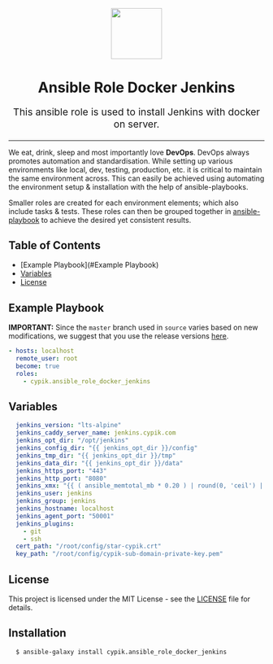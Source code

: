 <!-- This file was automatically generated by the `geine`. Make all changes to `README.yaml` and run `make readme` to rebuild this file. -->


<p align="center"> <img src="https://user-images.githubusercontent.com/50652676/62451340-ba925480-b78b-11e9-99f0-13a8a9cc0afa.png" width="100" height="100"></p>

<h1 align="center">
    Ansible Role Docker Jenkins
</h1>

<p align="center" style="font-size: 1.2rem;"> 
    This ansible role is used to install Jenkins with docker on server.
     </p>

</p>
<hr>



We eat, drink, sleep and most importantly love **DevOps**. DevOps always promotes automation and standardisation. While setting up various environments like local, dev, testing, production, etc. it is critical to maintain the same environment across. This can easily be achieved using automating the environment setup & installation with the help of ansible-playbooks. 

Smaller roles are created for each environment elements; which also include tasks & tests. These roles can then be grouped together in [ansible-playbook](https://docs.ansible.com/ansible/latest/user_guide/playbooks_intro.html) to achieve the desired yet consistent results.




## Table of Contents
- [Example Playbook](#Example Playbook)
- [Variables](#Variables)
- [License](#license)







## Example Playbook

**IMPORTANT:** Since the `master` branch used in `source` varies based on new modifications, we suggest that you use the release versions [here](https://github.com/cypik/ansible-role-docker-jenkins/releases).


```yaml
- hosts: localhost
  remote_user: root
  become: true
  roles:
    - cypik.ansible_role_docker_jenkins
```


## Variables

```yaml
  jenkins_version: "lts-alpine"
  jenkins_caddy_server_name: jenkins.cypik.com
  jenkins_opt_dir: "/opt/jenkins"
  jenkins_config_dir: "{{ jenkins_opt_dir }}/config"
  jenkins_tmp_dir: "{{ jenkins_opt_dir }}/tmp"
  jenkins_data_dir: "{{ jenkins_opt_dir }}/data"
  jenkins_https_port: "443"
  jenkins_http_port: "8080"
  jenkins_xmx: "{{ ( ansible_memtotal_mb * 0.20 ) | round(0, 'ceil') | int }}"
  jenkins_user: jenkins
  jenkins_group: jenkins
  jenkins_hostname: localhost
  jenkins_agent_port: "50001"
  jenkins_plugins:
    - git
    - ssh
  cert_path: "/root/config/star-cypik.crt"
  key_path: "/root/config/cypik-sub-domain-private-key.pem"

```

## License
This project is licensed under the MIT License - see the [LICENSE](https://github.com/cypik/ansible-role-jenkins/blob/master/LICENSE) file for details.


## Installation

```console
  $ ansible-galaxy install cypik.ansible_role_docker_jenkins
```






